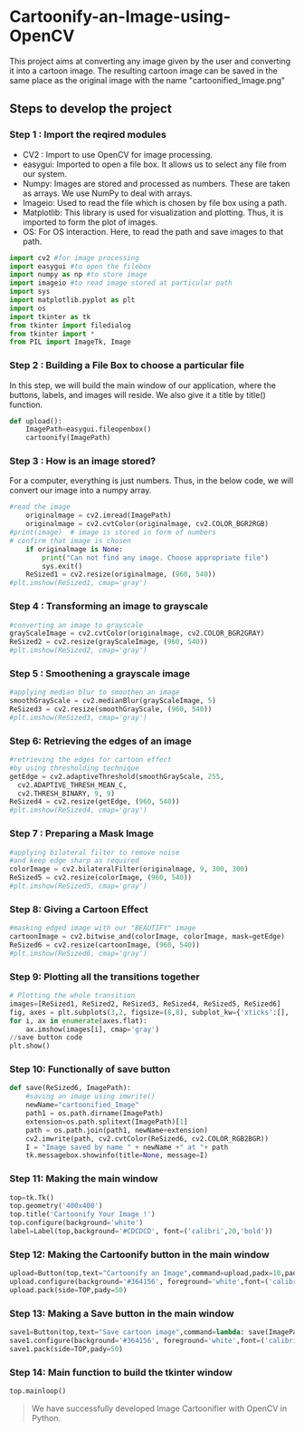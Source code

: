 # Cartoonify-an-Image-using-OpenCV

This project aims at converting any image given by the user and converting it into a cartoon image.
The resulting cartoon image can be saved in the same place as the original image with the name "cartoonified_Image.png"

## Steps to develop the project

### Step 1 : Import the reqired modules

- CV2 : Import to use OpenCV for image processing.
- easygui: Imported to open a file box. It allows us to select any file from our system.
- Numpy: Images are stored and processed as numbers. These are taken as arrays. We use NumPy to deal with arrays.
- Imageio: Used to read the file which is chosen by file box using a path.
- Matplotlib: This library is used for visualization and plotting. Thus, it is imported to form the plot of images.
- OS: For OS interaction. Here, to read the path and save images to that path.

``` python
import cv2 #for image processing
import easygui #to open the filebox
import numpy as np #to store image
import imageio #to read image stored at particular path
import sys
import matplotlib.pyplot as plt
import os
import tkinter as tk
from tkinter import filedialog
from tkinter import *
from PIL import ImageTk, Image
```

### Step 2 : Building a File Box to choose a particular file

In this step, we will build the main window of our application, where the buttons, labels, and images will reside. We also give it a title by title() function.

``` python
def upload():
    ImagePath=easygui.fileopenbox()
    cartoonify(ImagePath)
```

### Step 3 :  How is an image stored?

For a computer, everything is just numbers. Thus, in the below code, we will convert our image into a numpy array.

``` python
#read the image
    originalmage = cv2.imread(ImagePath)
    originalmage = cv2.cvtColor(originalmage, cv2.COLOR_BGR2RGB)
#print(image)  # image is stored in form of numbers
# confirm that image is chosen
    if originalmage is None:
        print("Can not find any image. Choose appropriate file")
        sys.exit()
    ReSized1 = cv2.resize(originalmage, (960, 540))
#plt.imshow(ReSized1, cmap='gray')
```

### Step 4 : Transforming an image to grayscale

``` python
#converting an image to grayscale
grayScaleImage = cv2.cvtColor(originalmage, cv2.COLOR_BGR2GRAY)
ReSized2 = cv2.resize(grayScaleImage, (960, 540))
#plt.imshow(ReSized2, cmap='gray')
```

### Step 5 : Smoothening a grayscale image

``` python
#applying median blur to smoothen an image
smoothGrayScale = cv2.medianBlur(grayScaleImage, 5)
ReSized3 = cv2.resize(smoothGrayScale, (960, 540))
#plt.imshow(ReSized3, cmap='gray')
```

### Step 6: Retrieving the edges of an image

``` python
#retrieving the edges for cartoon effect
#by using thresholding technique
getEdge = cv2.adaptiveThreshold(smoothGrayScale, 255, 
  cv2.ADAPTIVE_THRESH_MEAN_C, 
  cv2.THRESH_BINARY, 9, 9)
ReSized4 = cv2.resize(getEdge, (960, 540))
#plt.imshow(ReSized4, cmap='gray')
```
### Step 7 : Preparing a Mask Image

``` python
#applying bilateral filter to remove noise 
#and keep edge sharp as required
colorImage = cv2.bilateralFilter(originalmage, 9, 300, 300)
ReSized5 = cv2.resize(colorImage, (960, 540))
#plt.imshow(ReSized5, cmap='gray')
```

### Step 8: Giving a Cartoon Effect

``` python
#masking edged image with our "BEAUTIFY" image
cartoonImage = cv2.bitwise_and(colorImage, colorImage, mask=getEdge)
ReSized6 = cv2.resize(cartoonImage, (960, 540))
#plt.imshow(ReSized6, cmap='gray')
```

### Step 9: Plotting all the transitions together

``` python
# Plotting the whole transition
images=[ReSized1, ReSized2, ReSized3, ReSized4, ReSized5, ReSized6]
fig, axes = plt.subplots(3,2, figsize=(8,8), subplot_kw={'xticks':[], 'yticks':[]}, gridspec_kw=dict(hspace=0.1, wspace=0.1))
for i, ax in enumerate(axes.flat):
    ax.imshow(images[i], cmap='gray')
//save button code
plt.show()
```

### Step 10: Functionally of save button

``` python
def save(ReSized6, ImagePath):
    #saving an image using imwrite()
    newName="cartoonified_Image"
    path1 = os.path.dirname(ImagePath)
    extension=os.path.splitext(ImagePath)[1]
    path = os.path.join(path1, newName+extension)
    cv2.imwrite(path, cv2.cvtColor(ReSized6, cv2.COLOR_RGB2BGR))
    I = "Image saved by name " + newName +" at "+ path
    tk.messagebox.showinfo(title=None, message=I)
```
### Step 11: Making the main window
``` python
top=tk.Tk()
top.geometry('400x400')
top.title('Cartoonify Your Image !')
top.configure(background='white')
label=Label(top,background='#CDCDCD', font=('calibri',20,'bold'))
```

### Step 12: Making the Cartoonify button in the main window

``` python
upload=Button(top,text="Cartoonify an Image",command=upload,padx=10,pady=5)
upload.configure(background='#364156', foreground='white',font=('calibri',10,'bold'))
upload.pack(side=TOP,pady=50)
```

### Step 13: Making a Save button in the main window

``` python
save1=Button(top,text="Save cartoon image",command=lambda: save(ImagePath, ReSized6),padx=30,pady=5)
save1.configure(background='#364156', foreground='white',font=('calibri',10,'bold'))
save1.pack(side=TOP,pady=50)
```

### Step 14: Main function to build the tkinter window

``` python
top.mainloop()
```


> We have successfully developed Image Cartoonifier with OpenCV in Python.
